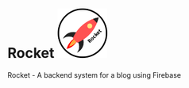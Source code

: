 # Rocket <img src="rocketLogo.svg" width="100">
Rocket - A backend system for a blog using Firebase
